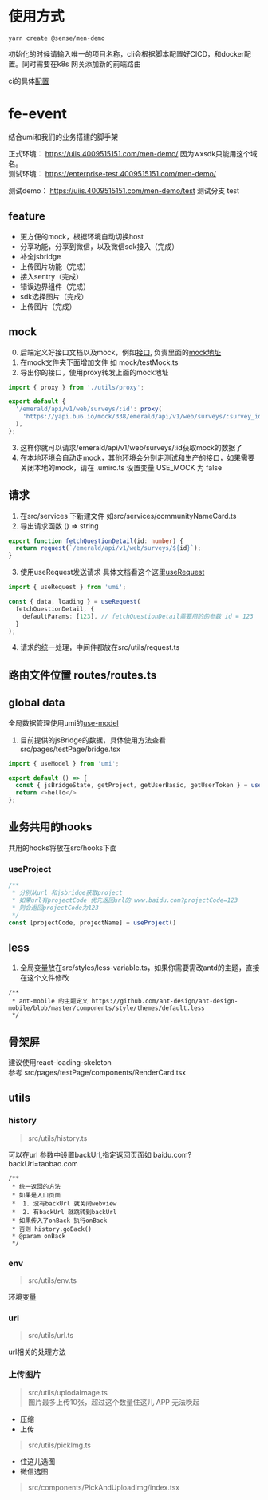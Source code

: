 # 使用方式
```
yarn create @sense/men-demo
```
初始化的时候请输入唯一的项目名称，cli会根据脚本配置好CICD，和docker配置。同时需要在k8s 网关添加新的前端路由

ci的具体[配置](https://git.vankeservice.com/CS/backend/platform/cs-k8s-config/gitlab-ci-templates/blob/master/README.md)
# fe-event
结合umi和我们的业务搭建的脚手架

<!-- 正式环境： https://enterprise.4009515151.com/men-demo/   -->
正式环境： https://uiis.4009515151.com/men-demo/  因为wxsdk只能用这个域名。  
测试环境： https://enterprise-test.4009515151.com/men-demo/  

测试demo： https://uiis.4009515151.com/men-demo/test
测试分支 test

## feature
- 更方便的mock，根据环境自动切换host
- 分享功能，分享到微信，以及微信sdk接入（完成）
- 补全jsbridge 
- 上传图片功能（完成）
- 接入sentry（完成）
- 错误边界组件（完成）
- sdk选择图片（完成）
- 上传图片（完成）
## mock
0. 后端定义好接口文档以及mock，例如[接口](https://yapi.bu6.io/project/338/interface/api/7553), 负责里面的[mock地址](https://yapi.bu6.io/mock/338/emerald/api/v1/web/surveys/:survey_id)
1. 在mock文件夹下面增加文件
  如 mock/testMock.ts
2. 导出你的接口，使用proxy转发上面的mock地址
``` typescript
import { proxy } from './utils/proxy';

export default {
  '/emerald/api/v1/web/surveys/:id': proxy(
    'https://yapi.bu6.io/mock/338/emerald/api/v1/web/surveys/:survey_id',
  ),
};
```
3. 这样你就可以请求/emerald/api/v1/web/surveys/:id获取mock的数据了
4. 在本地环境会自动走mock，其他环境会分别走测试和生产的接口，如果需要关闭本地的mock，请在 .umirc.ts 设置变量 USE_MOCK 为 false 

## 请求
1. 在src/services 下新建文件 如src/services/communityNameCard.ts
2. 导出请求函数 () => string
```typescript
export function fetchQuestionDetail(id: number) {
  return request(`/emerald/api/v1/web/surveys/${id}`);
}

```
3. 使用useRequest发送请求  具体文档看这个这里[useRequest](https://hooks.umijs.org/zh-CN/hooks/async)
```typescript
import { useRequest } from 'umi';

const { data, loading } = useRequest(
  fetchQuestionDetail, {
    defaultParams: [123], // fetchQuestionDetail需要用的的参数 id = 123
  }
);
```
4. 请求的统一处理，中间件都放在src/utils/request.ts

## 路由文件位置 routes/routes.ts

## global data
全局数据管理使用umi的[use-model](https://umijs.org/plugins/plugin-model)
1. 目前提供的jsBridge的数据，具体使用方法查看src/pages/testPage/bridge.tsx
```typescript
import { useModel } from 'umi';

export default () => {
  const { jsBridgeState, getProject, getUserBasic, getUserToken } = useModel('jsbridge');
  return <>hello</>
};
```

## 业务共用的hooks
共用的hooks将放在src/hooks下面
### useProject
```typescript
/**
 * 分别从url 和jsbridge获取project
 * 如果url有projectCode 优先返回url的 www.baidu.com?projectCode=123
 * 则会返回projectCode为123
 */
const [projectCode, projectName] = useProject()
```

## less
1. 全局变量放在src/styles/less-variable.ts，如果你需要需改antd的主题，直接在这个文件修改
```
/**
 * ant-mobile 的主题定义 https://github.com/ant-design/ant-design-mobile/blob/master/components/style/themes/default.less
 */
```

## 骨架屏 
建议使用react-loading-skeleton  
参考 src/pages/testPage/components/RenderCard.tsx
## utils
### history
> src/utils/history.ts

可以在url 参数中设置backUrl,指定返回页面如 baidu.com?backUrl=taobao.com
```
/**
 * 统一返回的方法
 * 如果是入口页面
 *  1. 没有backUrl 就关闭webview
 *  2. 有backUrl 就跳转到backUrl
 * 如果传入了onBack 执行onBack
 * 否则 history.goBack()
 * @param onBack
 */
```
### env 
> src/utils/env.ts

环境变量

### url
> src/utils/url.ts  

url相关的处理方法

### 上传图片
> src/utils/uplodaImage.ts  
> 图片最多上传10张，超过这个数量住这儿 APP 无法唤起
- 压缩
- 上传
> src/utils/pickImg.ts
- 住这儿选图
- 微信选图
> src/components/PickAndUploadImg/index.tsx


